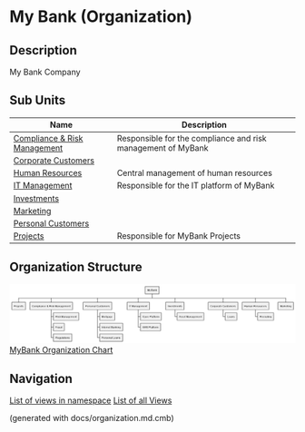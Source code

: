 # My Bank (Organization)
## Description
My Bank Company


## Sub Units
| Name | Description |
|---|---|
| [Compliance & Risk Management](../../mybank/compliance/compliance-org.md) | Responsible for the compliance and risk management of MyBank |
| [Corporate Customers](../../mybank/organization/corporate-customers.md) |  |
| [Human Resources](../../mybank/organization/human-resources.md) | Central management of human resources |
| [IT Management](../../mybank/it-management/it-management-org.md) | Responsible for the IT platform of MyBank |
| [Investments](../../mybank/investments/investments-org.md) |  |
| [Marketing](../../mybank/organization/marketing.md) |  |
| [Personal Customers](../../mybank/organization/personal-customers.md) |  |
| [Projects](../../mybank/project-management/projects-org.md) | Responsible for MyBank Projects |

## Organization Structure
![MyBank Organization Chart](../../mybank/organization/organization-structure-view.png)
[MyBank Organization Chart](../../mybank/organization/organization-structure-view.md)


## Navigation
[List of views in namespace](./views-in-namespace.md)
[List of all Views](../../views.md)

(generated with docs/organization.md.cmb)
